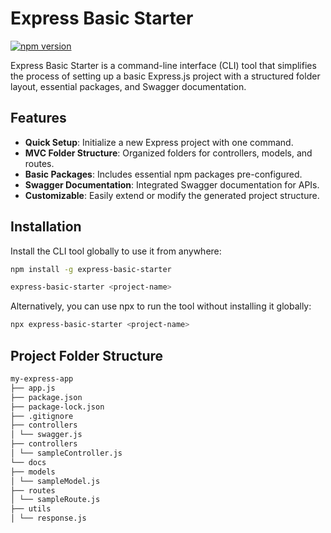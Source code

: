 # Express Basic Starter

[![npm version](https://badge.fury.io/js/express-basic-starter.svg)](https://badge.fury.io/js/express-basic-starter)

Express Basic Starter is a command-line interface (CLI) tool that simplifies the process of setting up a basic Express.js project with a structured folder layout, essential packages, and Swagger documentation.

## Features

- **Quick Setup**: Initialize a new Express project with one command.
- **MVC Folder Structure**: Organized folders for controllers, models, and routes.
- **Basic Packages**: Includes essential npm packages pre-configured.
- **Swagger Documentation**: Integrated Swagger documentation for APIs.
- **Customizable**: Easily extend or modify the generated project structure.

## Installation

Install the CLI tool globally to use it from anywhere:

```bash
npm install -g express-basic-starter

express-basic-starter <project-name>
```

Alternatively, you can use npx to run the tool without installing it globally:

```bash
npx express-basic-starter <project-name>
```

## Project Folder Structure

```bash
my-express-app
├── app.js
├── package.json
├── package-lock.json
├── .gitignore
├── controllers
│ └── swagger.js
├── controllers
│ └── sampleController.js
└── docs
├── models
│ └── sampleModel.js
├── routes
│ └── sampleRoute.js
├── utils
│ └── response.js
```
